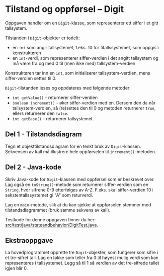 # Tilstand og oppførsel – Digit

Oppgaven handler om en `Digit`-klasse, som representerer ett siffer i et gitt tallsystem.

Tilstanden i `Digit`-objekter er todelt:

- en `int` som angir tallsystemet, f.eks. 10 for titallssystemet, som oppgis i konstruktøren
- en `int`-verdi, som representerer siffer-verdien i det angitt tallsystem og må være fra og med 0 til (men ikke med) tallsystem-verdien

Konstruktøren tar inn en `int`, som initialiserer tallsystem-verdien, mens siffer-verdien settes til 0.

`Digit`-tilstanden leses og oppdateres med følgende metoder:

- `int getValue()` - returnerer siffer-verdien
- `boolean increment()` - øker siffer-verdien med én. Dersom den da når tallsystem-verdien, så (re)settes den til 0 og metoden returnerer `true`, ellers returnerer den `false`.
- `int getBase()` - returnerer tallsystemet. 

## Del 1 - Tilstandsdiagram

Tegn et objekttilstandsdiagram for en tenkt bruk av `Digit`-klassen. Sekvensen av kall må illustrere hele oppførselen til `increment()`-metoden.

## Del 2 - Java-kode

Skriv Java-kode for `Digit`-klassen med oppførsel som er beskrevet over. Lag også en `toString()`-metode som returnerer siffer-verdien som en `String`, hvor sifrene 0-9 etterfølges av A-Z. F.eks. skal siffer-verdien 10 i sekstentallssystemet gi "A" som returverdi.

Lag en `main`-metode, slik at du kan sjekke at oppførselen stemmer med tilstandsdiagrammet (bruk samme sekvens av kall).

Testkode for denne oppgaven finner du her: [src/test/java/stateandbehavior/DigitTest.java](../../src/test/java/stateandbehavior/DigitTest.java).

## Ekstraoppgave

La hovedprogrammet opprette tre `Digit`-objekter, som fungerer som sifre i et tre-sifret tall. Lag en løkke som teller fra 0 til høyest mulig verdi som kan representeres i tallsystemet. Legg så til 1 så verdien av det tre-sifrede tallet igjen blir 0.

